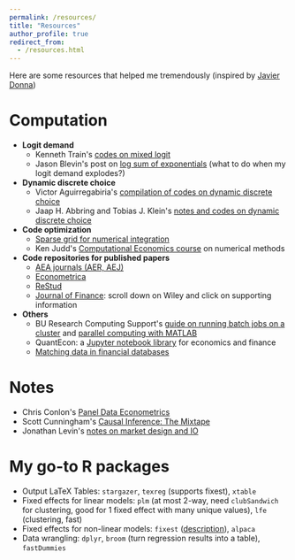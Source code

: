 ```yaml
---
permalink: /resources/
title: "Resources"
author_profile: true
redirect_from:
  - /resources.html
---
```

Here are some resources that helped me tremendously (inspired by [Javier Donna](https://www.jdonna.org/resources))
# Computation
* **Logit demand**
  * Kenneth Train's [codes on mixed logit](https://eml.berkeley.edu/~train/software.html)
  * Jason Blevin's post on [log sum of exponentials](https://jblevins.org/log/log-sum-exp) (what to do when my logit demand explodes?)
* **Dynamic discrete choice**
  * Victor Aguirregabiria's [compilation of codes on dynamic discrete choice](https://sites.google.com/view/victoraguirregabiriaswebsite/computer-code)
  * Jaap H. Abbring and Tobias J. Klein's [notes and codes on dynamic discrete choice](https://jabbring.github.io/dynamic-discrete-choice/dynamicDiscreteChoice.m.html)
* **Code optimization**
  * [Sparse grid for numerical integration](http://www.sparse-grids.de/)
  * Ken Judd's [Computational Economics course](https://kennethjudd.github.io/CompEcon2020/) on numerical methods
* **Code repositories for published papers**
  * [AEA journals (AER, AEJ)](https://www.openicpsr.org/openicpsr/aea)
  * [Econometrica](https://www.econometricsociety.org/publications/econometrica/journal-materials/supplemental-materials)
  * [ReStud](https://restud.github.io/data-editor/replicate/)
  * [Journal of Finance](https://voices.uchicago.edu/jfeditor/2018/03/06/code-sharing-policy-update/): scroll down on Wiley and click on supporting information
* **Others**
  * BU Research Computing Support's [guide on running batch jobs on a cluster](https://www.bu.edu/tech/support/research/system-usage/running-jobs/) and [parallel computing with MATLAB](https://www.bu.edu/tech/support/research/training-consulting/online-tutorials/matlab-pct/)
  * QuantEcon: a [Jupyter notebook library](https://notes.quantecon.org/) for economics and finance
  * [Matching data in financial databases](https://libguides.princeton.edu/MatchFinancial)



# Notes
* Chris Conlon's [Panel Data Econometrics](https://chrisconlon.github.io/metrics.html)
* Scott Cunningham's [Causal Inference: The Mixtape](https://mixtape.scunning.com/index.html)
* Jonathan Levin's [notes on market design and IO](https://web.stanford.edu/~jdlevin/teaching.html)



# My go-to R packages
* Output LaTeX Tables: ``stargazer``, ``texreg`` (supports fixest), ``xtable``
* Fixed effects for linear models: ``plm`` (at most 2-way, need ``clubSandwich`` for clustering, good for 1 fixed effect with many unique values), ``lfe`` (clustering, fast)
* Fixed effects for non-linear models: ``fixest`` ([description](https://lrberge.github.io/fixest/)),  ``alpaca``
* Data wrangling: ``dplyr``, ``broom`` (turn regression results into a table), ``fastDummies``
